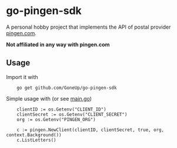 # go-pingen-sdk

A personal hobby project that implements the API of postal provider [pingen.com](pingen.com).

**Not affiliated in any way with pingen.com**

## Usage

Import it with
```
    go get github.com/GoneUp/go-pingen-sdk
```

Simple usage with (or see [main.go](main.go))
```
    clientID := os.Getenv("CLIENT_ID")
    clientSecret := os.Getenv("CLIENT_SECRET")
    org := os.Getenv("PINGEN_ORG")

    c := pingen.NewClient(clientID, clientSecret, true, org, context.Background())
    c.ListLetters()
	
```
